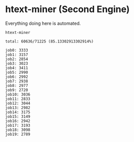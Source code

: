# htext-miner (Second Engine)

Everything doing here is automated.

```
htext-miner

total: 60636/71225 (85.13302913302914%)

job0: 3333
job1: 3157
job2: 2854
job3: 3023
job4: 3411
job5: 2990
job6: 2992
job7: 2938
job8: 2977
job9: 2720
job10: 3036
job11: 2833
job12: 3044
job13: 2982
job14: 3175
job15: 3149
job16: 2942
job17: 3193
job18: 3098
job19: 2789
```
